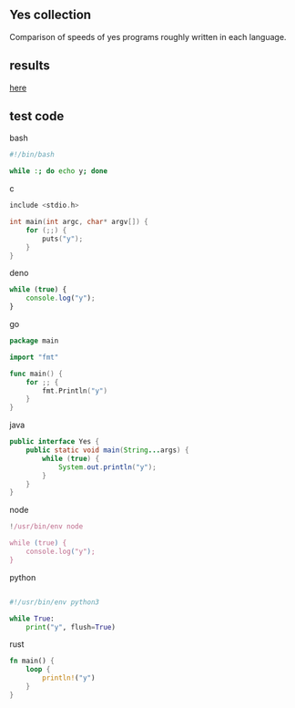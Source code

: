 Yes collection
--------------

Comparison of speeds of yes programs roughly written in each language.

## results

[here](https://yes-collection-web.vercel.app/)

## test code

bash
```bash
#!/bin/bash

while :; do echo y; done
```

c
```c
include <stdio.h>

int main(int argc, char* argv[]) {
    for (;;) {
        puts("y");
    }
}
```

deno
```javascript
while (true) {
    console.log("y");
}
```

go
```go
package main

import "fmt"

func main() {
	for ;; {
		fmt.Println("y")
	}
}
```

java
```java
public interface Yes {
    public static void main(String...args) {
        while (true) {
            System.out.println("y");
        }
    }
}
```

node
```javascript
!/usr/bin/env node

while (true) {
    console.log("y");
}
```

python
```python

#!/usr/bin/env python3

while True:
    print("y", flush=True)
```

rust
```rust
fn main() {
    loop {
        println!("y")
    }
}
```
